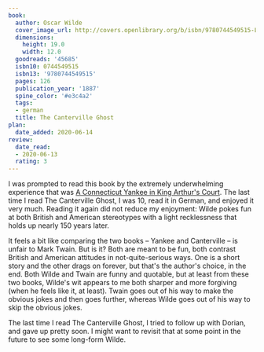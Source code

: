 ```yaml
---
book:
  author: Oscar Wilde
  cover_image_url: http://covers.openlibrary.org/b/isbn/9780744549515-L.jpg
  dimensions:
    height: 19.0
    width: 12.0
  goodreads: '45685'
  isbn10: 0744549515
  isbn13: '9780744549515'
  pages: 126
  publication_year: '1887'
  spine_color: '#e3c4a2'
  tags:
  - german
  title: The Canterville Ghost
plan:
  date_added: 2020-06-14
review:
  date_read:
  - 2020-06-13
  rating: 3
---
```


I was prompted to read this book by the extremely underwhelming experience that was [A Connecticut Yankee in King
Arthur's Court](https://books.rixx.de/reviews/2020/a-connecticut-yankee-in-king-arthurs-court). The last time I read The
Canterville Ghost, I was 10, read it in German, and enjoyed it very much. Reading it again did not reduce my enjoyment:
Wilde pokes fun at both British and American stereotypes with a light recklessness that holds up nearly 150 years later.

It feels a bit like comparing the two books – Yankee and Canterville – is unfair to Mark Twain. But is it? Both are
meant to be fun, both contrast British and American attitudes in not-quite-serious ways. One is a short story and the
other drags on forever, but that's the author's choice, in the end. Both Wilde and Twain are funny and quotable, but at
least from these two books, Wilde's wit appears to me both sharper and more forgiving (when he feels like it, at least).
Twain goes out of his way to make the obvious jokes and then goes further, whereas Wilde goes out
of his way to skip the obvious jokes.

The last time I read The Canterville Ghost, I tried to follow up with Dorian, and gave up pretty soon. I might want to
revisit that at some point in the future to see some long-form Wilde.
